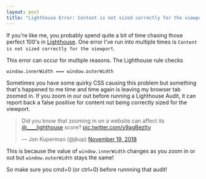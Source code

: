 ```yaml
---
layout: post
title: "Lighthouse Error: Content is not sized correctly for the viewport"
---
```


If you're like me, you probably spend quite a bit of time chasing those perfect 100's in [Lighthouse](https://developers.google.com/web/tools/lighthouse/). One error I've run into multiple times is `Content is not sized correctly for the viewport`.

This error can occur for multiple reasons. The Lighthouse rule checks

`window.innerWidth === window.outerWidth`

Sometimes you have some quirky CSS causing this problem but something that's happened to me time and time again is leaving my browser tab zoomed in. If you zoom in our out before running a Lighthouse Audit, it can report back a false positive for content not being correctly sized for the viewport.

<blockquote class="twitter-tweet" data-lang="en"><p lang="en" dir="ltr">Did you know that zooming in on a website can affect its <a href="https://twitter.com/____lighthouse?ref_src=twsrc%5Etfw">@____lighthouse</a> score? <a href="https://t.co/y9agBezIty">pic.twitter.com/y9agBezIty</a></p>&mdash; Jon Kuperman (@jkup) <a href="https://twitter.com/jkup/status/1064354253831958529?ref_src=twsrc%5Etfw">November 19, 2018</a></blockquote>
<script async src="https://platform.twitter.com/widgets.js" charset="utf-8"></script>

This is because the value of `window.innerWidth` changes as you zoom in or out but `window.outerWidth` stays the same!

So make sure you cmd+0 (or ctrl+0) before runnning that audit!

